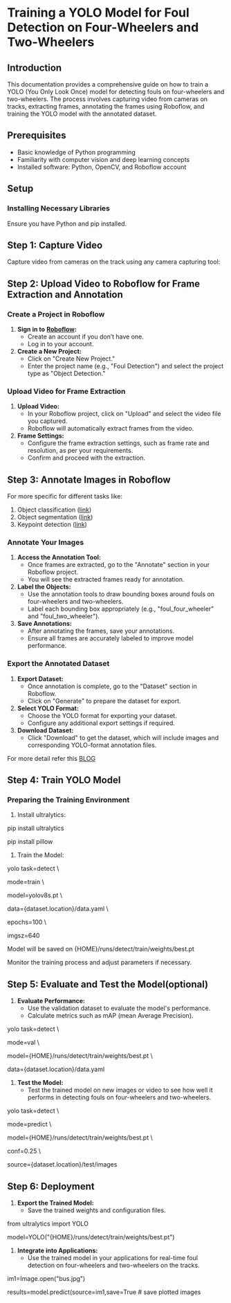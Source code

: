 # **Training a YOLO Model for Foul Detection on Four-Wheelers and Two-Wheelers**

## **Introduction**

This documentation provides a comprehensive guide on how to train a YOLO (You Only Look Once) model for detecting fouls on four-wheelers and two-wheelers. The process involves capturing video from cameras on tracks, extracting frames, annotating the frames using Roboflow, and training the YOLO model with the annotated dataset.

## **Prerequisites**

- Basic knowledge of Python programming
- Familiarity with computer vision and deep learning concepts
- Installed software: Python, OpenCV, and Roboflow account

## **Setup**

### **Installing Necessary Libraries**

Ensure you have Python and pip installed.

## **Step 1: Capture Video**

Capture video from cameras on the track using any camera capturing tool:

## **Step 2: Upload Video to Roboflow for Frame Extraction and Annotation**

### **Create a Project in Roboflow**

1. **Sign in to** [**Roboflow**](https://roboflow.com/)**:**
    - Create an account if you don’t have one.
    - Log in to your account.
2. **Create a New Project:**
    - Click on "Create New Project."
    - Enter the project name (e.g., "Foul Detection") and select the project type as "Object Detection."

### **Upload Video for Frame Extraction**

1. **Upload Video:**
    - In your Roboflow project, click on "Upload" and select the video file you captured.
    - Roboflow will automatically extract frames from the video.
2. **Frame Settings:**
    - Configure the frame extraction settings, such as frame rate and resolution, as per your requirements.
    - Confirm and proceed with the extraction.

## **Step 3: Annotate Images in Roboflow**

For more specific for different tasks like:

1. Object classification ([link](https://docs.google.com/document/d/1bGWjtrYTSI6sAWNBuwzMASktHdliMnCn8tMS54TN4bs/edit))
2. Object segmentation ([link](https://docs.google.com/document/d/1aSrDVKe-tIuqp7jj2GMvsEh3vwbSW-DHz5UrUhoZpz0/edit))
3. Keypoint detection ([link](https://docs.google.com/document/d/1Bos0X0atIFyg29ROQuyjTuXtBcFCZrpLiGn3OkfqXXI/edit?usp=sharing))

### **Annotate Your Images**

1. **Access the Annotation Tool:**
    - Once frames are extracted, go to the "Annotate" section in your Roboflow project.
    - You will see the extracted frames ready for annotation.
2. **Label the Objects:**
    - Use the annotation tools to draw bounding boxes around fouls on four-wheelers and two-wheelers.
    - Label each bounding box appropriately (e.g., "foul_four_wheeler" and "foul_two_wheeler").
3. **Save Annotations:**
    - After annotating the frames, save your annotations.
    - Ensure all frames are accurately labeled to improve model performance.

### **Export the Annotated Dataset**

1. **Export Dataset:**
    - Once annotation is complete, go to the "Dataset" section in Roboflow.
    - Click on "Generate" to prepare the dataset for export.
2. **Select YOLO Format:**
    - Choose the YOLO format for exporting your dataset.
    - Configure any additional export settings if required.
3. **Download Dataset:**
    - Click "Download" to get the dataset, which will include images and corresponding YOLO-format annotation files.

For more detail refer this [BLOG](https://blog.roboflow.com/how-to-train-yolov8-on-a-custom-dataset/)

## **Step 4: Train YOLO Model**

### **Preparing the Training Environment**

1. Install ultralytics:

pip install ultralytics

pip install pillow

1. Train the Model:

yolo task=detect \\

mode=train \\

model=yolov8s.pt \\

data={dataset.location}/data.yaml \\

epochs=100 \\

imgsz=640

Model will be saved on {HOME}/runs/detect/train/weights/best.pt

Monitor the training process and adjust parameters if necessary.

##

##

## **Step 5: Evaluate and Test the Model(optional)**

1. **Evaluate Performance:**
    - Use the validation dataset to evaluate the model's performance.
    - Calculate metrics such as mAP (mean Average Precision).

yolo task=detect \\

mode=val \\

model={HOME}/runs/detect/train/weights/best.pt \\

data={dataset.location}/data.yaml

1. **Test the Model:**
    - Test the trained model on new images or video to see how well it performs in detecting fouls on four-wheelers and two-wheelers.

yolo task=detect \\

mode=predict \\

model={HOME}/runs/detect/train/weights/best.pt \\

conf=0.25 \\

source={dataset.location}/test/images

##

##

## **Step 6: Deployment**

1. **Export the Trained Model:**
    - Save the trained weights and configuration files.

from ultralytics import YOLO

model=YOLO("{HOME}/runs/detect/train/weights/best.pt")

1. **Integrate into Applications:**
    - Use the trained model in your applications for real-time foul detection on four-wheelers and two-wheelers on the tracks.

im1=Image.open("bus.jpg")

results=model.predict(source=im1,save=True # save plotted images
